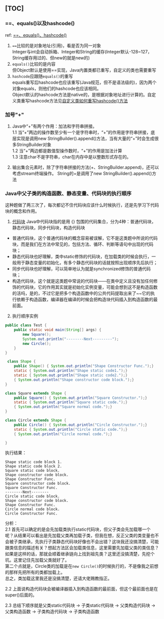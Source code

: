 [TOC] 
---

### ==、equals()以及hashcode()
ref: [==、equals()、hashcode()](https://www.cnblogs.com/kexianting/p/8508207.html)
1. ```==```比较的是对象地址(引用)，看是否为同一对象  
Integer与int会自动拆箱、Integer和String的缓存(Integer默认-128~127，String缓存用过的、但new的就是new的)
2. ```equals()```比较的是内容  
但Object默认是使用==实现，Java内置类都已重写，自定义的类也需要重写
3. ```hashcode```应跟随```equals()```的重写   
equals重写后hashcode也应该重写(Java规范，但不是语法级的)，因为两个对象equals，则他们的hashcode也应该相同。  
Object默认的hashcode方法是native的，是根据对象地址进行计算的。自定义类重写hashcode方法见[自定义类如何重写hashcode()方法](https://www.cnblogs.com/stitchZsx/p/9558843.html)


### 加号"+"
1. Java中“+”有两个作用：加法和字符串拼接。  
1.1 当“+”两边的操作数至少有一个是字符串时，“+”的作用是字符串拼接，底层实现是调用new StringBuilder().append()方法，当有大量的“+”时会生成很多StringBuilder对象    
1.2 当“+”两边都是数值型操作数时，“+”的作用是加法计算  
1.3 注意char不是字符串，char在内存中是以整数形式存在的。 

2. 输出集合元素时，除了字符串拼接的方法(+、StringBuilder.append)，还可以考虑stream终端操作。
String的+是调用了new StringBuilder().append()方法


### Java中父子类的构造函数、静态变量、代码块的执行顺序

这种题做了两三次了，每次都记不住代码块应该什么时候执行，还是先学习下代码块的概念和作用。  
1. [代码块](https://www.jianshu.com/p/49e45af288ea)
Java中代码块指的是用 {} 包围的代码集合，分为4种：普通代码块，静态代码块，同步代码块，构造代码块
- 普通代码块，这个普通代码块的概念容易被误解，它不是这类题中所说的代码块，而是我们在方法中常见的，包括方法、循环、判断等语句中出现的代码块；
- 静态代码块也好理解，类中static修饰的代码块，在加载类的时候会执行，一般用于静态变量的初始化，有多个静态代码块的话就按照出现顺序先后执行；
- 同步代码块也好理解，可以简单地认为就是synchronized修饰的普通代码块；
- 构造代码块，这个就是这类题中常说的代码块——在类中定义且没有加任何修饰的代码块，它的作用其实就是初始化实例变量，可能会想到这不是构造函数的活吗，是的，不过它是把多个构造函数中的公共代码提取出来了~~它的执行依赖于构造函数，编译器在编译的时候会把构造块代码插入到构造函数的最前面。

2. 执行顺序实例
```java
public class Test {
    public static void main(String[] args) {
        new Square();
        System.out.println("--------Next---------");
        new Circle();
    }
}

 class Shape {
    public Shape() { System.out.println("Shape Constructor Func.");}
    static { System.out.println("Shape static code1.");}
    static { System.out.println("Shape static code2.");}
    { System.out.println("Shape constructor code block.");}
}

class Square extends Shape {
    public Square() { System.out.println("Square Constructor.");}
    static { System.out.println("Square static code.");}
    { System.out.println("Square normal code.");}
}

class Circle extends Shape {
    public Circle() { System.out.println("Circle Constructor.");}
    static { System.out.println("Circle static code.");}
    { System.out.println("Circle normal code.");}

}
```

执行结果：
```shell
Shape static code block 1.
Shape static code block 2.
Square static code block.
Shape constructor code block.
Shape Constructor Func.
Square constructor code block.
Square Constructor Func.
--------Next--------
Circle static code block.
Shape constructor code block.
Shape Constructor Func.
Circle normal code block.
Circle Constructor Func.
```

分析：   
2.1 首先可以确定的是会先加载类执行static代码块，但父子类会先加载哪一个呢？从结果可以看出是先加载父类再加载子类，但我在想，反正父类的类变量也不会被子类继承，先执行子类静态代码块好像也不会出错？这块我还没搞清楚，可能跟类信息的描述有关？想起方法区会加载类信息，这里需要先加载父类的类信息？如果是这样的话，那就会顺着继承链向上找到祖先类？这里还没搞清楚，先挖个坑。这里记住先加载父类就好了。  
第二个点就是，Circle类的加载是在```new Circle()```的时候执行的，不是像我之前想的那样先把所有的类都加载上。  
总之，类加载这里我还是没搞清楚，还请大佬赐教指正。

2.2
上面说构造代码块会被编译器插入到构造函数的最前面，但这个最前面也是在super()后面的。

2.3 总结下顺序就是父类static代码块 -> 子类static代码块 -> 父类构造代码块 -> 父类构造函数 -> 子类构造代码块 -> 子类构造函数

